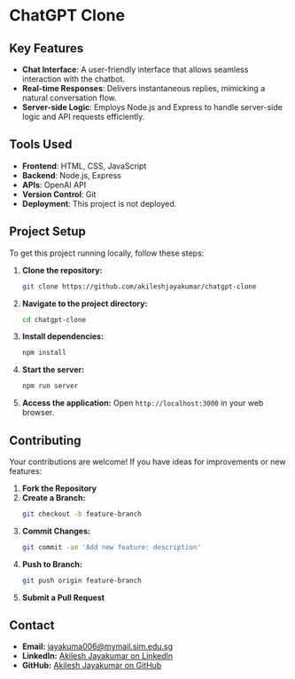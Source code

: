 # ChatGPT Clone

## Key Features

- **Chat Interface**: A user-friendly interface that allows seamless interaction with the chatbot.
- **Real-time Responses**: Delivers instantaneous replies, mimicking a natural conversation flow.
- **Server-side Logic**: Employs Node.js and Express to handle server-side logic and API requests efficiently.

## Tools Used

- **Frontend**: HTML, CSS, JavaScript
- **Backend**: Node.js, Express
- **APIs**: OpenAI API
- **Version Control**: Git
- **Deployment**: This project is not deployed.

## Project Setup

To get this project running locally, follow these steps:

1. **Clone the repository:**
   ```bash
   git clone https://github.com/akileshjayakumar/chatgpt-clone
   ```
2. **Navigate to the project directory:**
   ```bash
   cd chatgpt-clone
   ```
3. **Install dependencies:**
   ```bash
   npm install
   ```
4. **Start the server:**
   ```bash
   npm run server
   ```
5. **Access the application:**
   Open `http://localhost:3000` in your web browser.

## Contributing

Your contributions are welcome! If you have ideas for improvements or new features:

1. **Fork the Repository**
2. **Create a Branch:**
   ```bash
   git checkout -b feature-branch
   ```
3. **Commit Changes:**
   ```bash
   git commit -am 'Add new feature: description'
   ```
4. **Push to Branch:**
   ```bash
   git push origin feature-branch
   ```
5. **Submit a Pull Request**

## Contact

- **Email:** [jayakuma006@mymail.sim.edu.sg](mailto:jayakuma006@mymail.sim.edu.sg)
- **LinkedIn:** [Akilesh Jayakumar on LinkedIn](https://www.linkedin.com/in/akileshjayakumar/)
- **GitHub:** [Akilesh Jayakumar on GitHub](https://github.com/akileshjayakumar)
